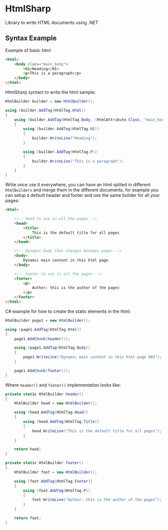# HtmlSharp

Library to write HTML documents using .NET

## Syntax Example

Example of basic html

```html
<html>
    <body class="main_body">
        <h1>Heading</h1>
        <p>This is a paragraph</p>
    </body>
</html>
```

HtmlSharp syntact to write the html sample:

```c#
HtmlBuilder builder = new HtmlBuilder();

using (builder.AddTag(HtmlTag.Html))
{
	using (builder.AddTag(HtmlTag.Body, (HtmlAttribute.Class, "main_body")))
	{
		using (builder.AddTag(HtmlTag.H1))
		{
			builder.WriteLine("Heading");
		}

		using (builder.AddTag(HtmlTag.P))
		{
			builder.WriteLine("This is a paragraph");
		}
	}
}
```

Write once use it everywhere, you can have an html splited in different ```HtmlBuilders``` and merge them in the different documents, for example you can setup a default header and footer and use the same bulider for all your pages:

```html
<html>

    <!-- Head to use in all the pages -->
    <head>
        <title>
            This is the default title for all pages
        </title>
    </head>

    <!-- Dynamic body that changes between pages -->
    <body>
        Dynamic main content in this html page
    </body>

    <!-- Footer to use in all the pages -->
    <footer>
        <p>
            Author: this is the author of the pages
        </p>
    </footer>
</html>
```

C# example for how to create the static elements in the html:

```c#
HtmlBuilder page1 = new HtmlBuilder();

using (page1.AddTag(HtmlTag.Html))
{
	page1.AddChunk(header());

	using (page1.AddTag(HtmlTag.Body))
	{
		page1.WriteLine("Dynamic main content in this html page 001");
	}

	page1.AddChunk(footer());
}
```

Where ```header()``` and ```footer()``` implementation looks like:

```c#
private static HtmlBuilder header()
{
	HtmlBuilder head = new HtmlBuilder();

	using (head.AddTag(HtmlTag.Head))
	{
		using (head.AddTag(HtmlTag.Title))
		{
			head.WriteLine("This is the default title for all pages");
		}
	}

	return head;
}

private static HtmlBuilder footer()
{
	HtmlBuilder foot = new HtmlBuilder();

	using (foot.AddTag(HtmlTag.Footer))
	{
		using (foot.AddTag(HtmlTag.P))
		{
			foot.WriteLine("Author: this is the author of the pages");
		}
	}

	return foot;
}
```
